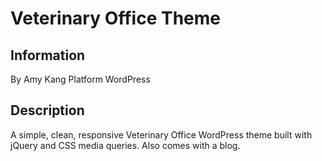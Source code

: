 <h1>Veterinary Office Theme</h1>

<h2>Information</h2>

By Amy Kang
Platform WordPress

<h2>Description</h2>

A simple, clean, responsive Veterinary Office WordPress theme built with jQuery and CSS media queries. Also comes with a blog.
